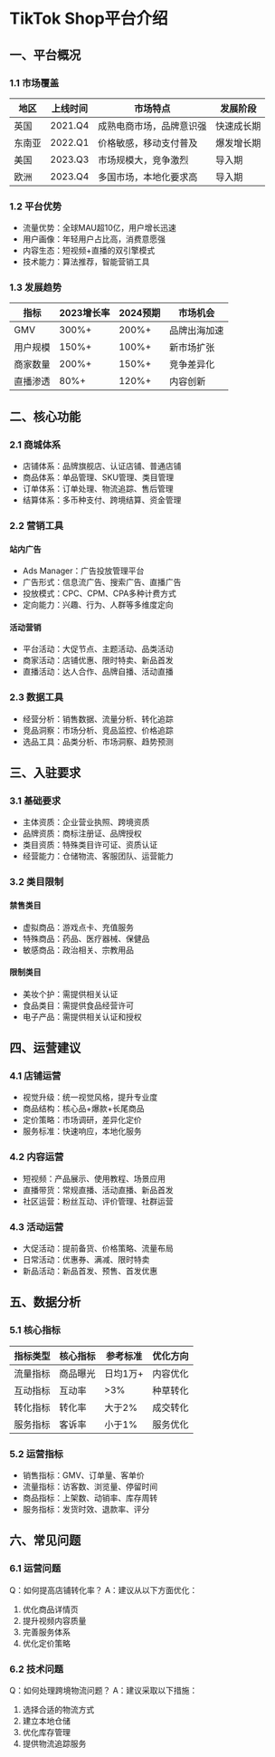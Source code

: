 # TikTok Shop平台介绍

## 一、平台概况
### 1.1 市场覆盖
| 地区 | 上线时间 | 市场特点 | 发展阶段 |
|-----|---------|---------|---------|
| 英国 | 2021.Q4 | 成熟电商市场，品牌意识强 | 快速成长期 |
| 东南亚 | 2022.Q1 | 价格敏感，移动支付普及 | 爆发增长期 |
| 美国 | 2023.Q3 | 市场规模大，竞争激烈 | 导入期 |
| 欧洲 | 2023.Q4 | 多国市场，本地化要求高 | 导入期 |

### 1.2 平台优势
- 流量优势：全球MAU超10亿，用户增长迅速
- 用户画像：年轻用户占比高，消费意愿强
- 内容生态：短视频+直播的双引擎模式
- 技术能力：算法推荐，智能营销工具

### 1.3 发展趋势
| 指标 | 2023增长率 | 2024预期 | 市场机会 |
|-----|------------|----------|----------|
| GMV | 300%+ | 200%+ | 品牌出海加速 |
| 用户规模 | 150%+ | 100%+ | 新市场扩张 |
| 商家数量 | 200%+ | 150%+ | 竞争差异化 |
| 直播渗透 | 80%+ | 120%+ | 内容创新 |

## 二、核心功能
### 2.1 商城体系
- 店铺体系：品牌旗舰店、认证店铺、普通店铺
- 商品体系：单品管理、SKU管理、类目管理
- 订单体系：订单处理、物流追踪、售后管理
- 结算体系：多币种支付、跨境结算、资金管理

### 2.2 营销工具
#### 站内广告
- Ads Manager：广告投放管理平台
- 广告形式：信息流广告、搜索广告、直播广告
- 投放模式：CPC、CPM、CPA多种计费方式
- 定向能力：兴趣、行为、人群等多维度定向

#### 活动营销
- 平台活动：大促节点、主题活动、品类活动
- 商家活动：店铺优惠、限时特卖、新品首发
- 直播活动：达人合作、品牌自播、活动直播

### 2.3 数据工具
- 经营分析：销售数据、流量分析、转化追踪
- 竞品洞察：市场分析、竞品监控、价格追踪
- 选品工具：品类分析、市场洞察、趋势预测

## 三、入驻要求
### 3.1 基础要求
- 主体资质：企业营业执照、跨境资质
- 品牌资质：商标注册证、品牌授权
- 类目资质：特殊类目许可证、资质认证
- 经营能力：仓储物流、客服团队、运营能力

### 3.2 类目限制
#### 禁售类目
- 虚拟商品：游戏点卡、充值服务
- 特殊商品：药品、医疗器械、保健品
- 敏感商品：政治相关、宗教用品

#### 限制类目
- 美妆个护：需提供相关认证
- 食品类目：需提供食品经营许可
- 电子产品：需提供相关认证和授权

## 四、运营建议
### 4.1 店铺运营
- 视觉升级：统一视觉风格，提升专业度
- 商品结构：核心品+爆款+长尾商品
- 定价策略：市场调研，差异化定价
- 服务标准：快速响应，本地化服务

### 4.2 内容运营
- 短视频：产品展示、使用教程、场景应用
- 直播带货：常规直播、活动直播、新品首发
- 社区运营：粉丝互动、评价管理、社群运营

### 4.3 活动运营
- 大促活动：提前备货、价格策略、流量布局
- 日常活动：优惠券、满减、限时特卖
- 新品活动：新品首发、预售、首发优惠

## 五、数据分析
### 5.1 核心指标
| 指标类型 | 核心指标 | 参考标准 | 优化方向 |
|---------|---------|----------|----------|
| 流量指标 | 商品曝光 | 日均1万+ | 内容优化 |
| 互动指标 | 互动率 | >3% | 种草转化 |
| 转化指标 | 转化率 | 大于2% | 成交转化 |
| 服务指标 | 客诉率 | 小于1% | 服务优化 |

### 5.2 运营指标
- 销售指标：GMV、订单量、客单价
- 流量指标：访客数、浏览量、停留时间
- 商品指标：上架数、动销率、库存周转
- 服务指标：发货时效、退款率、评分

## 六、常见问题
### 6.1 运营问题
Q：如何提高店铺转化率？
A：建议从以下方面优化：
1. 优化商品详情页
2. 提升视频内容质量
3. 完善服务体系
4. 优化定价策略

### 6.2 技术问题
Q：如何处理跨境物流问题？
A：建议采取以下措施：
1. 选择合适的物流方式
2. 建立本地仓储
3. 优化库存管理
4. 提供物流追踪服务
